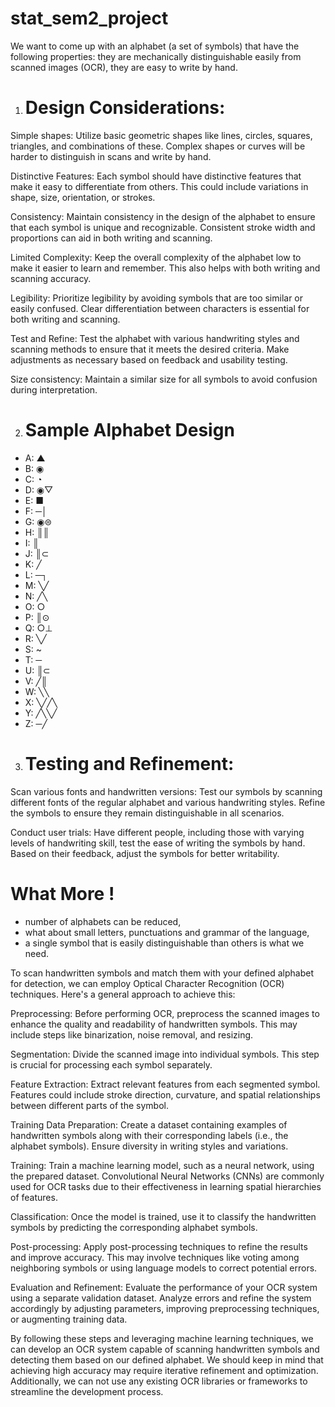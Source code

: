 # stat_sem2_project
 We want to come up with an alphabet (a set of symbols) that have the following properties: they are mechanically distinguishable easily from scanned images (OCR), they are easy to write by hand.

1. # Design Considerations:

Simple shapes: Utilize basic geometric shapes like lines, circles, squares, triangles, and combinations of these. Complex shapes or curves will be harder to distinguish in scans and write by hand.

Distinctive Features: Each symbol should have distinctive features that make it easy to differentiate from others. This could include variations in shape, size, orientation, or strokes.

Consistency: Maintain consistency in the design of the alphabet to ensure that each symbol is unique and recognizable. Consistent stroke width and proportions can aid in both writing and scanning.

Limited Complexity: Keep the overall complexity of the alphabet low to make it easier to learn and remember. This also helps with both writing and scanning accuracy.

Legibility: Prioritize legibility by avoiding symbols that are too similar or easily confused. Clear differentiation between characters is essential for both writing and scanning.

Test and Refine: Test the alphabet with various handwriting styles and scanning methods to ensure that it meets the desired criteria. Make adjustments as necessary based on feedback and usability testing.

Size consistency: Maintain a similar size for all symbols to avoid confusion during interpretation.

2. # Sample Alphabet Design

- A: ▲
- B: ◉
- C: ◔
- D: ◉▽
- E: ■
- F: ─│
- G: ◉⊜
- H: ║║
- I: ║
- J: ║⊂
- K: ╱
- L: ─┐
- M: ╲╱
- N: ╱╲
- O: ○
- P: ║⊙
- Q: ○⊥
- R: ╲╱
- S: ~
- T: ─
- U: ║⊂
- V: ╱║
- W: ╲╲
- X: ╲╱╱╲
- Y: ╱╲╲╱
- Z: ─╱

3. # Testing and Refinement:

Scan various fonts and handwritten versions: Test our symbols by scanning different fonts of the regular alphabet and various handwriting styles. Refine the symbols to ensure they remain distinguishable in all scenarios.

Conduct user trials: Have different people, including those with varying levels of handwriting skill, test the ease of writing the symbols by hand. Based on their feedback, adjust the symbols for better writability.

# What More ! 
- number of alphabets can be reduced, 
- what about small letters, punctuations and grammar of the language, 
- a single symbol that is easily distinguishable than others is what we need.



To scan handwritten symbols and match them with your defined alphabet for detection, we can employ Optical Character Recognition (OCR) techniques. Here's a general approach to achieve this:

Preprocessing: Before performing OCR, preprocess the scanned images to enhance the quality and readability of handwritten symbols. This may include steps like binarization, noise removal, and resizing.

Segmentation: Divide the scanned image into individual symbols. This step is crucial for processing each symbol separately.

Feature Extraction: Extract relevant features from each segmented symbol. Features could include stroke direction, curvature, and spatial relationships between different parts of the symbol.

Training Data Preparation: Create a dataset containing examples of handwritten symbols along with their corresponding labels (i.e., the alphabet symbols). Ensure diversity in writing styles and variations.

Training: Train a machine learning model, such as a neural network, using the prepared dataset. Convolutional Neural Networks (CNNs) are commonly used for OCR tasks due to their effectiveness in learning spatial hierarchies of features.

Classification: Once the model is trained, use it to classify the handwritten symbols by predicting the corresponding alphabet symbols.

Post-processing: Apply post-processing techniques to refine the results and improve accuracy. This may involve techniques like voting among neighboring symbols or using language models to correct potential errors.

Evaluation and Refinement: Evaluate the performance of your OCR system using a separate validation dataset. Analyze errors and refine the system accordingly by adjusting parameters, improving preprocessing techniques, or augmenting training data.

By following these steps and leveraging machine learning techniques, we can develop an OCR system capable of scanning handwritten symbols and detecting them based on our defined alphabet. We should keep in mind that achieving high accuracy may require iterative refinement and optimization. Additionally, we can not use any existing OCR libraries or frameworks to streamline the development process.